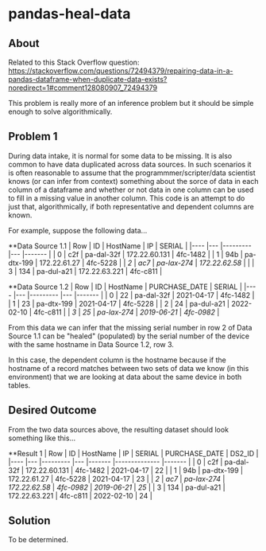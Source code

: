 # pandas-heal-data

## About
Related to this Stack Overflow question:
https://stackoverflow.com/questions/72494379/repairing-data-in-a-pandas-dataframe-when-duplicate-data-exists?noredirect=1#comment128080907_72494379

This problem is really more of an inference problem but it should be simple enough to solve algorithmically.


## Problem 1
During data intake, it is normal for some data to be missing.  It is also common to have data duplicated across data sources.  In such scenarios it is often reasonable to assume that the programmmer/scripter/data scientist knows (or can infer from context) something about the sorce of data in each column of a dataframe and whether or not data in one column can be used to fill in a missing value in another column.  This code is an attempt to do just that, algorithmically, if both representative and dependent columns are known.

For example, suppose the following data...

**Data Source 1.1
| Row | ID | HostName | IP | SERIAL |
|---- |--- |--------- |--- |------- |
| 0 | c2f | pa-dal-32f | 172.22.60.131 | 4fc-1482 |
| 1 | 94b | pa-dtx-199 | 172.22.61.27 | 4fc-5228 |
| _2_ | _ac7_ | _pa-lax-274_ | _172.22.62.58_ |  |
| 3 | 134 | pa-dul-a21 | 172.22.63.221 | 4fc-c811 |

**Data Source 1.2
| Row | ID | HostName | PURCHASE_DATE | SERIAL |
|---- |--- |--------- |--- |------- |
| 0 | 22 | pa-dal-32f | 2021-04-17 | 4fc-1482 |
| 1 | 23 | pa-dtx-199 | 2021-04-17 | 4fc-5228 |
| 2 | 24 | pa-dul-a21 | 2022-02-10 | 4fc-c811 |
| _3_ | _25_ | _pa-lax-274_ | _2019-06-21_ | _4fc-0982_ |

From this data we can infer that the missing serial number in row 2 of Data Source 1.1 can be "healed" (populated) by the serial number of the device with the same hostname in Data Source 1.2, row 3.

In this case, the dependent column is the hostname because if the hostname of a record matches between two sets of data we know (in this environment) that we are looking at data about the same device in both tables.

## Desired Outcome

From the two data sources above, the resulting dataset should look something like this...

**Result 1
| Row | ID | HostName | IP | SERIAL | PURCHASE_DATE | DS2_ID |
|---- |--- |--------- |--- |------- |-------------- |------- |
| 0 | c2f | pa-dal-32f | 172.22.60.131 | 4fc-1482 | 2021-04-17 | 22 | 
| 1 | 94b | pa-dtx-199 | 172.22.61.27 | 4fc-5228 | 2021-04-17 | 23 |
| _2_ | _ac7_ | _pa-lax-274_ | _172.22.62.58_ | _4fc-0982_ | _2019-06-21_ | _25_ |
| 3 | 134 | pa-dul-a21 | 172.22.63.221 | 4fc-c811 | 2022-02-10 | 24 |

## Solution

To be determined.
